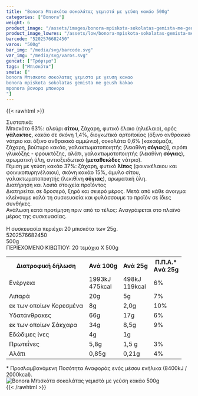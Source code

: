 ```yaml
---
title: "Bonora Μπισκότα σοκολάτας γεμιστά με γεύση κακάο 500g"
categories: ["Bonora"]
weight: 6
product_image: "/assets/images/bonora-mpiskota-sokolatas-gemista-me-geush-kakao-500g.jpg"
product_image_lowres: "/assets/low/bonora-mpiskota-sokolatas-gemista-me-geush-kakao-500g.jpg"
barcode: "5202576682450"
varos: "500g"
bar_img: "/media/svg/barcode.svg"
var_img: "/media/svg/varos.svg"
gencat: ["Τρόφιμα"]
tags: ["Μπισκότα"]
smeta: ["
bonora Μπισκοτα σοκολατας γεμιστα με γευση κακαο
bonora mpiskota sokolatas gemista me geush kakao
mponora βονορα μπονορα
"]
---
```

{{< rawhtml >}}

<div class="sload92"><div class="product"><div id="sistatika">Συστατικά:</div><div class="alltext">Μπισκότο 63%: αλεύρι <strong>σίτου</strong>, ζάχαρη, φυτικό έλαιο (ηλιέλαιο), ορός <strong>γάλακτος</strong>, κακάο σε σκόνη 1,4%, διογκωτικά αρτοποιίας (όξινο ανθρακικό νάτριο και όξινο ανθρακικό αμμώνιο), σοκολάτα 0,6% [κακαόμαζα, ζάχαρη, βούτυρο κακάο, γαλακτωματοποιητής (λεκιθίνη <strong>σόγιας</strong>)], σιρόπι γλυκόζης - φρουκτόζης, αλάτι, γαλακτωματοποιητής (λεκιθίνη <strong>σόγιας</strong>), αρωματική ύλη, αντιοξειδωτικό (<strong>μεταθειώδες</strong> νάτριο).<br>Γέμιση με γεύση κακάο 37%: ζάχαρη, φυτικό <strong>λίπος</strong> (φοινικέλαιου και φοινικοπυρηνέλαιου), σκόνη κακάο 15%, άμυλο σίτου, γαλακτωματοποιητής (λεκιθίνη <strong>σόγιας</strong>), αρωματική ύλη.</div><div id="loipa">Διατήρηση και λοιπά στοιχεία προϊόντος</div><div class="alltext">Διατηρείται σε δροσερό, ξηρό και σκιερό μέρος. Μετά από κάθε άνοιγμα κλείνουμε καλά τη συσκευασία και φυλάσσουμε το προϊόν σε ίδιες συνθήκες.<br>Ανάλωση κατά προτίμηση πριν από το τέλος: Αναγράφεται στο πλαϊνό μέρος της συσκευασίας.<br><br>Η συσκευασία περιέχει 20 μπισκότα των 25g.</div><div id="barcode"><div id="barimage1"></div><span id="bartext">5202576682450</span></div><div id="varos"><div id="varosimage1"></div><span id="varostext">500g</span></div><div id="kivotio">ΠΕΡΙΕΧΟΜΕΝΟ ΚΙΒΩΤΙΟΥ:&nbsp;20 τεμάχια Χ 500g</div><div class="tabout"><table id="diatable"><tbody><tr><th>Διατροφική δήλωση</th><th>Ανά 100g</th><th>Ανά 25g</th><th>Π.Π.Α.*<br>Aνά 25g</th></tr><tr><td class="texr2">Ενέργεια</td><td class="texr">1993kJ<br>475kcal</td><td class="texr">498kJ<br>119kcal</td><td class="texr">6%</td></tr><tr><td class="texr2">Λιπαρά</td><td class="texr">20g</td><td class="texr">5g</td><td class="texr">7%</td></tr><tr><td class="gray">εκ των οποίων Κορεσµένα</td><td class="gray2">8g</td><td class="gray2">2,0g</td><td class="gray2">10%</td></tr><tr><td class="texr2">Yδατάνθρακες</td><td class="texr">66g</td><td class="texr">17g</td><td class="texr">6%</td></tr><tr><td class="gray">εκ των οποίων Σάκχαρα</td><td class="gray2">34g</td><td class="gray2">8,5g</td><td class="gray2">9%</td></tr><tr><td class="texr2">Eδώδιμες ίνες</td><td class="texr">4g</td><td class="texr">1g</td><td class="texr">&nbsp;</td></tr><tr><td class="texr2">Πρωτεΐνες</td><td class="texr">5,8g</td><td class="texr">1,5 g</td><td class="texr">3%</td></tr><tr><td class="texr2">Αλάτι</td><td class="texr">0,85g</td><td class="texr">0,21g</td><td class="texr">4%</td></tr></tbody></table></div><div class="alltext">* Προσλαμβανόμενη Ποσότητα Αναφοράς ενός μέσου ενήλικα (8400kJ / 2000kcal).</div><div class="pimg"><img alt="Bonora Μπισκότα σοκολάτας γεμιστά με γεύση κακάο 500g" title="Bonora Μπισκότα σοκολάτας γεμιστά με γεύση κακάο 500g" src="/assets/images/bonora-mpiskota-sokolatas-gemista-me-geush-kakao-500g.jpg"></div></div></div>
{{< /rawhtml >}}


